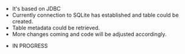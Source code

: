 
* It's based on JDBC
* Currently connection to SQLite has established and table could be created.
* Table metadata could be retrieved.
* More changes coming and code will be adjusted accordingly.

- IN PROGRESS